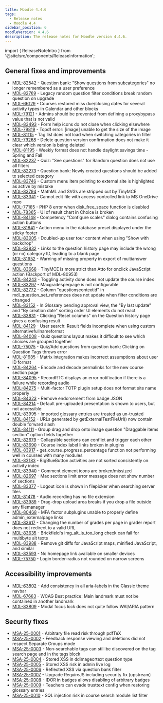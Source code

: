 ```yaml
---
title: Moodle 4.4.6
tags:
  - Release notes
  - Moodle 4.4
sidebar_position: 6
moodleVersion: 4.4.6
description: The release notes for Moodle version 4.4.6.
---
```


import { ReleaseNoteIntro } from '@site/src/components/ReleaseInformation';

<ReleaseNoteIntro releaseName={frontMatter.moodleVersion} />

## General fixes and improvements
<!-- cspell:disable -->
- [MDL-82542](https://moodle.atlassian.net/browse/MDL-82542) - Question bank: "Show questions from subcategories" no longer remembered as a user preference
- [MDL-82769](https://moodle.atlassian.net/browse/MDL-82769) - Legacy random question filter conditions break random question on upgrade
- [MDL-66129](https://moodle.atlassian.net/browse/MDL-66129) - Courses restored miss due/closing dates for several activity types in Calendar and other blocks
- [MDL-79121](https://moodle.atlassian.net/browse/MDL-79121) - Admins should be prevented from defining a proxybypass value that is not valid
- [MDL-83493](https://moodle.atlassian.net/browse/MDL-83493) - Form help icons do not close when clicking elsewhere
- [MDL-79819](https://moodle.atlassian.net/browse/MDL-79819) - Tcpdf error: [image]  unable to get the size of the image
- [MDL-81115](https://moodle.atlassian.net/browse/MDL-81115) - Tag list does not load when switching categories in filter
- [MDL-79268](https://moodle.atlassian.net/browse/MDL-79268) - Delete question version confirmation does not make it clear which version is being deleted
- [MDL-81195](https://moodle.atlassian.net/browse/MDL-81195) - Weekly format does not handle daylight savings time - Spring and Fall
- [MDL-82237](https://moodle.atlassian.net/browse/MDL-82237) - Quiz: "See questions" for Random question does not use all filters
- [MDL-82273](https://moodle.atlassian.net/browse/MDL-82273) - Question bank: Newly created questions should be added to selected category
- [MDL-83746](https://moodle.atlassian.net/browse/MDL-83746) - Custom menu item pointing to external site is highlighted as active by mistake
- [MDL-83794](https://moodle.atlassian.net/browse/MDL-83794) - MathML and SVGs are stripped out by TinyMCE
- [MDL-83341](https://moodle.atlassian.net/browse/MDL-83341) - Cannot edit file with access controlled link to MS OneDrive repo
- [MDL-77185](https://moodle.atlassian.net/browse/MDL-77185) - PHP 8 error when disk_free_space function is disabled
- [MDL-78365](https://moodle.atlassian.net/browse/MDL-78365) - UI of result chart in Choice is broken
- [MDL-84148](https://moodle.atlassian.net/browse/MDL-84148) - Competency "Configure scales" dialog contains confusing action buttons
- [MDL-81841](https://moodle.atlassian.net/browse/MDL-81841) - Action menu in the database preset displayed under the sticky footer
- [MDL-83005](https://moodle.atlassian.net/browse/MDL-83005) - Doubled-up user tour content when using "Show with backdrop"
- [MDL-83832](https://moodle.atlassian.net/browse/MDL-83832) - Links to the question history page may include the wrong (or no) category ID, leading to a blank page
- [MDL-81952](https://moodle.atlassian.net/browse/MDL-81952) - Warning of missing property in export of multianswer questions
- [MDL-83668](https://moodle.atlassian.net/browse/MDL-83668) - TinyMCE is more strict than Atto for onclick JavaScript action (Backport of MDL-80953)
- [MDL-84243](https://moodle.atlassian.net/browse/MDL-84243) - Toggling activity done does not update the course index
- [MDL-83297](https://moodle.atlassian.net/browse/MDL-83297) - Maxgradesperpage is not configurable
- [MDL-82772](https://moodle.atlassian.net/browse/MDL-82772) - Column "questionscontextid" in mdl_question_set_references does not update when filter conditions are changed
- [MDL-83152](https://moodle.atlassian.net/browse/MDL-83152) - In Glossary pending approval view, the "By last update" and "By creation date" sorting order UI elements do not react
- [MDL-83831](https://moodle.atlassian.net/browse/MDL-83831) - Clicking "Reset columns" on the Question history page gives a confusing result
- [MDL-84129](https://moodle.atlassian.net/browse/MDL-84129) - User search: Result fields incomplete when using custom alternativefullnameformat
- [MDL-84008](https://moodle.atlassian.net/browse/MDL-84008) - Quiz questions layout makes it difficult to see which choices are grouped together
- [MDL-75075](https://moodle.atlassian.net/browse/MDL-75075) - Quiz/Add questions from question bank: Clicking on Question Tags throws error
- [MDL-81685](https://moodle.atlassian.net/browse/MDL-81685) - Matrix integration makes incorrect assumptions about user ID format
- [MDL-84264](https://moodle.atlassian.net/browse/MDL-84264) - Encode and decode permalinks for the new course section page
- [MDL-84095](https://moodle.atlassian.net/browse/MDL-84095) - RecordRTC displays an error notification if there is a failure while recording audio
- [MDL-84275](https://moodle.atlassian.net/browse/MDL-84275) - Multi-factor TOTP plugin setup does not format site name properly
- [MDL-84323](https://moodle.atlassian.net/browse/MDL-84323) - Remove endorsement from badge JSON
- [MDL-84214](https://moodle.atlassian.net/browse/MDL-84214) - Default pre-uploaded presentation is shown to users, but not accessible
- [MDL-83995](https://moodle.atlassian.net/browse/MDL-83995) - Imported glossary entries are treated as un-trusted
- [MDL-84152](https://moodle.atlassian.net/browse/MDL-84152) - URLs generated by getExternalTestFileUrl() now contain double forward slash
- [MDL-84111](https://moodle.atlassian.net/browse/MDL-84111) - Group drag and drop onto image question "Draggable items section" option fields together
- [MDL-82679](https://moodle.atlassian.net/browse/MDL-82679) - Collapsible sections can conflict and trigger each other
- [MDL-83690](https://moodle.atlassian.net/browse/MDL-83690) - Course index label links broken in plugins
- [MDL-83917](https://moodle.atlassian.net/browse/MDL-83917) - get_course_progress_percentage function not performing well in courses with many modules
- [MDL-83183](https://moodle.atlassian.net/browse/MDL-83183) - BigBlueButton activities are not sorted consistently on activity index
- [MDL-83940](https://moodle.atlassian.net/browse/MDL-83940) - Comment element icons are broken/missized
- [MDL-82697](https://moodle.atlassian.net/browse/MDL-82697) - Max sections limit error message does not show number of sections
- [MDL-83377](https://moodle.atlassian.net/browse/MDL-83377) - Logout icon is shown in filepicker when searching server files
- [MDL-81478](https://moodle.atlassian.net/browse/MDL-81478) - Audio recording has no file extension
- [MDL-83989](https://moodle.atlassian.net/browse/MDL-83989) - Drag-drop upload area breaks if you drop a file outside any filemanager
- [MDL-80468](https://moodle.atlassian.net/browse/MDL-80468) - MFA factor subplugins unable to properly define admin_externalpage links
- [MDL-83617](https://moodle.atlassian.net/browse/MDL-83617) - Changing the number of grades per page in grader report does not redirect to a valid URL
- [MDL-83635](https://moodle.atlassian.net/browse/MDL-83635) - Brickfield's img_alt_is_too_long check can fail for multibyte alt texts
- [MDL-83988](https://moodle.atlassian.net/browse/MDL-83988) - Remove git diffs for JavaScript maps, minified JavaScript, and similar
- [MDL-83593](https://moodle.atlassian.net/browse/MDL-83593) - No homepage link available on smaller devices
- [MDL-75750](https://moodle.atlassian.net/browse/MDL-75750) - Login border-radius not rounded on narrow screens
<!-- cspell:enable -->

## Accessibility improvements
<!-- cspell:disable -->
- [MDL-63802](https://moodle.atlassian.net/browse/MDL-63802) - Add consistency in all aria-labels in the Classic theme navbar
- [MDL-67683](https://moodle.atlassian.net/browse/MDL-67683) - WCAG Best practice: Main landmark must not be contained in another landmark
- [MDL-83809](https://moodle.atlassian.net/browse/MDL-83809) - Modal focus lock does not quite follow WAI/ARIA pattern
<!-- cspell:enable -->

## Security fixes
<!-- cspell:disable -->
- [MSA-25-0001](https://moodle.org/mod/forum/discuss.php?d=466141) - Arbitrary file read risk through pdfTeX
- [MSA-25-0002](https://moodle.org/mod/forum/discuss.php?d=466142) - Feedback response viewing and deletions did not respect Separate Groups mode
- [MSA-25-0003](https://moodle.org/mod/forum/discuss.php?d=466143) - Non-searchable tags can still be discovered on the tag search page and in the tags block
- [MSA-25-0004](https://moodle.org/mod/forum/discuss.php?d=466144) - Stored XSS in ddimageortext question type
- [MSA-25-0005](https://moodle.org/mod/forum/discuss.php?d=466145) - Stored XSS risk in admin live log
- [MSA-25-0006](https://moodle.org/mod/forum/discuss.php?d=466146) - Reflected XSS via question bank filter
- [MSA-25-0007](https://moodle.org/mod/forum/discuss.php?d=466147) - Upgrade RequireJS including security fix (upstream)
- [MSA-25-0008](https://moodle.org/mod/forum/discuss.php?d=466148) - IDOR in badges allows disabling of arbitrary badges
- [MSA-25-0009](https://moodle.org/mod/forum/discuss.php?d=466149) - Teachers can evade trusttext config when restoring glossary entries
- [MSA-25-0010](https://moodle.org/mod/forum/discuss.php?d=466150) - SQL injection risk in course search module list filter
<!-- cspell:enable -->

